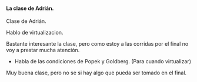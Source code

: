 #### La clase de Adrián.
Clase de Adrián.

Hablo de virtualizacion.

Bastante interesante la clase, pero como estoy a las corridas por el final no voy a prestar mucha atención.

- Habla de las condiciones de Popek y Goldberg. (Para cuando virtualizar)

Muy buena clase, pero no se si hay algo que pueda ser tomado en el final. 